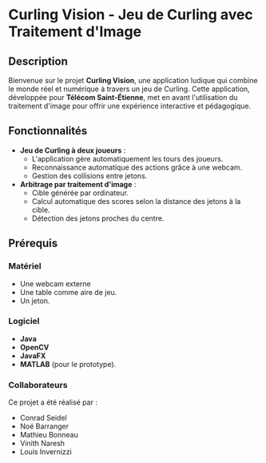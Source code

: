 # Curling Vision - Jeu de Curling avec Traitement d'Image

## Description
Bienvenue sur le projet **Curling Vision**, une application ludique qui combine le monde réel et numérique à travers un jeu de Curling. Cette application, développée pour **Télécom Saint-Étienne**, met en avant l'utilisation du traitement d'image pour offrir une expérience interactive et pédagogique.

## Fonctionnalités
- **Jeu de Curling à deux joueurs** :
  - L'application gère automatiquement les tours des joueurs.
  - Reconnaissance automatique des actions grâce à une webcam.
  - Gestion des collisions entre jetons.
- **Arbitrage par traitement d'image** :
  - Cible générée par ordinateur.
  - Calcul automatique des scores selon la distance des jetons à la cible.
  - Détection des jetons proches du centre.

## Prérequis
### Matériel
- Une webcam externe
- Une table comme aire de jeu.
- Un jeton.

### Logiciel
- **Java**
- **OpenCV**
- **JavaFX**
- **MATLAB** (pour le prototype).

### Collaborateurs
Ce projet a été réalisé par :
- Conrad Seidel
- Noé Barranger
- Mathieu Bonneau
- Vinith Naresh
- Louis Invernizzi

